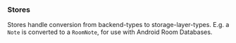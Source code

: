 ### Stores
Stores handle conversion from backend-types to storage-layer-types.
E.g. a `Note` is converted to a `RoomNote`, for use with Android Room Databases.